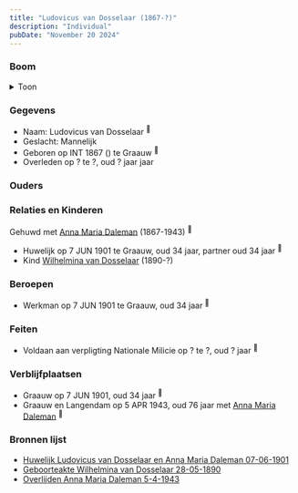 ```yaml
---
title: "Ludovicus van Dosselaar (1867-?)"
description: "Individual"
pubDate: "November 20 2024"
---
```


### Boom
<details><summary>Toon</summary>

![test](https://www.plantuml.com/plantuml/svg/bP9RJm8n48NV-oicyg0-a2oioYM4cuBHA246OtmYizkHRRRRahOh8OJ_RdMNouCn-DPCpvdvphHzwz2uF9FCfa8jqM064SRfmkXSyLijjG5dK5b_HSgnH722M9XOKd6cREdMa54MaR55oJeofDrwIUoeQopHMjWm01XgmydC4X6dYgpjT38Kgjk5a6qPEuVfpoZBM64vUygv_XHnRk4J5TnfQqaYcZD02mz1K0zRi6zH6ONZw_7Gpzby299y2vrsXD5w7cdd9BMxy32PGQrvqu2BIxWtYFdgI6hJNCevAZwFZPyJQS_dFJteVQELF0Eb49xH28Gxb9IXEg3K02hZuIWSXNyWr1imcBuK5ASYN1UMrbMuisntF9tsYZWNQk5b3NXydNXPKFjX6WT1qAn3HOf5ujOafLvvhhtpJSY4P2PydjzNUnMSbAS9puDtdwSL_7EbvVDLgoKfAvTuA9G9gYKEOtrItF_NBm00)
</details>

### Gegevens
- Naam: Ludovicus van Dosselaar <sup><a href="../s00397/" style="text-decoration:none" title="Huwelijk Ludovicus van Dosselaar en Anna Maria Daleman 07-06-1901">:link:</a></sup>
- Geslacht: Mannelijk
- Geboren op INT 1867 () te Graauw <sup><a href="../s00397/" style="text-decoration:none" title="Huwelijk Ludovicus van Dosselaar en Anna Maria Daleman 07-06-1901">:link:</a></sup>
- Overleden op ? te ?, oud ? jaar jaar 

### Ouders

### Relaties en Kinderen

Gehuwd met [Anna Maria Daleman](../i00231/) (1867-1943) <sup><a href="../s00397/" style="text-decoration:none" title="Huwelijk Ludovicus van Dosselaar en Anna Maria Daleman 07-06-1901">:link:</a></sup>
- Huwelijk op 7 JUN 1901 te Graauw, oud 34 jaar, partner oud 34 jaar <sup><a href="../s00397/" style="text-decoration:none" title="Huwelijk Ludovicus van Dosselaar en Anna Maria Daleman 07-06-1901">:link:</a></sup>
- Kind [Wilhelmina van Dosselaar](../i00240/) (1890-?)

### Beroepen
- Werkman op 7 JUN 1901 te Graauw, oud 34 jaar <sup><a href="../s00397/" style="text-decoration:none" title="Huwelijk Ludovicus van Dosselaar en Anna Maria Daleman 07-06-1901">:link:</a></sup>

### Feiten
- Voldaan aan verpligting Nationale Milicie op ? te ?, oud ? jaar <sup><a href="../s00397/" style="text-decoration:none" title="Huwelijk Ludovicus van Dosselaar en Anna Maria Daleman 07-06-1901">:link:</a></sup>

### Verblijfplaatsen
- Graauw  op 7 JUN 1901, oud 34 jaar  <sup><a href="../s00397/" style="text-decoration:none" title="Huwelijk Ludovicus van Dosselaar en Anna Maria Daleman 07-06-1901">:link:</a></sup>
- Graauw en Langendam  op 5 APR 1943, oud 76 jaar met [Anna Maria Daleman](../i00231/) <sup><a href="../s00404/" style="text-decoration:none" title="Overlijden Anna Maria Daleman 5-4-1943">:link:</a></sup>

### Bronnen lijst
- [Huwelijk Ludovicus van Dosselaar en Anna Maria Daleman 07-06-1901](../s00397/)
- [Geboorteakte Wilhelmina van Dosselaar 28-05-1890](../s00398/)
- [Overlijden Anna Maria Daleman 5-4-1943](../s00404/)